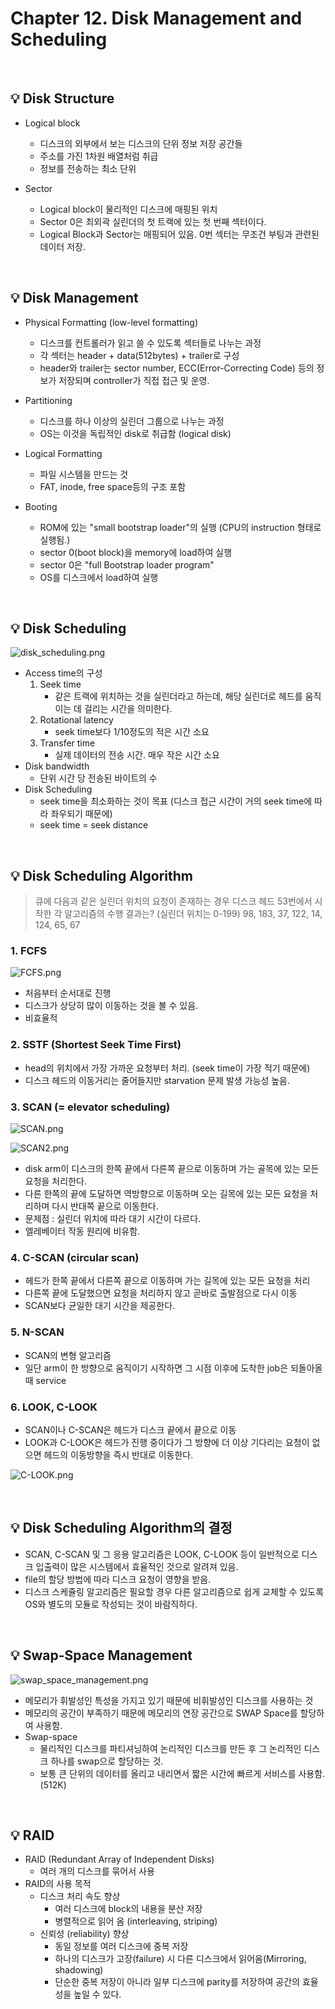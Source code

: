 # Chapter 12. Disk Management and Scheduling

<br>

## 💡 Disk Structure
- Logical block
  - 디스크의 외부에서 보는 디스크의 단위 정보 저장 공간들
  - 주소를 가진 1차원 배열처럼 취급
  - 정보를 전송하는 최소 단위

- Sector
  - Logical block이 물리적인 디스크에 매핑된 위치
  - Sector 0은 최외곽 실린더의 첫 트랙에 있는 첫 번째 섹터이다.
  - Logical Block과 Sector는 매핑되어 있음. 0번 섹터는 무조건 부팅과 관련된 데이터 저장.

<br>

## 💡 Disk Management
- Physical Formatting (low-level formatting)
  - 디스크를 컨트롤러가 읽고 쓸 수 있도록 섹터들로 나누는 과정
  - 각 섹터는 header + data(512bytes) + trailer로 구성
  - header와 trailer는 sector number, ECC(Error-Correcting Code) 등의 정보가 저장되며 controller가 직접 접근 및 운영.
  
- Partitioning
  - 디스크를 하나 이상의 실린더 그룹으로 나누는 과정
  - OS는 이것을 독립적인 disk로 취급함 (logical disk)

- Logical Formatting
  - 파일 시스템을 만드는 것
  - FAT, inode, free space등의 구조 포함

- Booting
  - ROM에 있는 "small bootstrap loader"의 실행 (CPU의 instruction 형태로 실행됨.)
  - sector 0(boot block)을 memory에 load하여 실행
  - sector 0은 "full Bootstrap loader program"
  - OS를 디스크에서 load하여 실행

<br>

## 💡 Disk Scheduling

![disk_scheduling.png](img/disk_scheduling.png)

- Access time의 구성
  1. Seek time
     - 같은 트랙에 위치하는 것을 실린더라고 하는데, 해당 실린더로 헤드를 움직이는 데 걸리는 시간을 의미한다.
  2. Rotational latency
     - seek time보다 1/10정도의 적은 시간 소요
  3. Transfer time
     - 실제 데이터의 전송 시간. 매우 작은 시간 소요
- Disk bandwidth
  - 단위 시간 당 전송된 바이트의 수
- Disk Scheduling
  - seek time을 최소화하는 것이 목표 (디스크 접근 시간이 거의 seek time에 따라 좌우되기 때문에)
  - seek time = seek distance

<br>

## 💡 Disk Scheduling Algorithm
> 큐에 다음과 같은 실린더 위치의 요청이 존재하는 경우 디스크 헤드 53번에서 시작한 각 알고리즘의 수행 결과는? (실린더 위치는 0-199)
>           98, 183, 37, 122, 14, 124, 65, 67

### 1. FCFS

![FCFS.png](img/FCFS.png)
- 처음부터 순서대로 진행
- 디스크가 상당히 많이 이동하는 것을 볼 수 있음.
- 비효율적

### 2. SSTF (Shortest Seek Time First)
- head의 위치에서 가장 가까운 요청부터 처리. (seek time이 가장 적기 때문에)
- 디스크 헤드의 이동거리는 줄어들지만 starvation 문제 발생 가능성 높음.

### 3. SCAN (= elevator scheduling)

![SCAN.png](img/SCAN.png)

![SCAN2.png](img/SCAN2.png)

- disk arm이 디스크의 한쪽 끝에서 다른쪽 끝으로 이동하며 가는 골목에 있는 모든 요청을 처리한다.
- 다른 한쪽의 끝에 도달하면 역방향으로 이동하며 오는 길목에 있는 모든 요청을 처리하며 다시 반대쪽 끝으로 이동한다.
- 문제점 : 실린더 위치에 따라 대기 시간이 다르다.
- 엘레베이터 작동 원리에 비유함.

### 4. C-SCAN (circular scan)
- 헤드가 한쪽 끝에서 다른쪽 끝으로 이동하며 가는 길목에 있는 모든 요청을 처리
- 다른쪽 끝에 도달했으면 요청을 처리하지 않고 곧바로 출발점으로 다시 이동
- SCAN보다 균일한 대기 시간을 제공한다.

### 5. N-SCAN
- SCAN의 변형 알고리즘
- 일단 arm이 한 방향으로 움직이기 시작하면 그 시점 이후에 도착한 job은 되돌아올 때 service

### 6. LOOK, C-LOOK
- SCAN이나 C-SCAN은 헤드가 디스크 끝에서 끝으로 이동
- LOOK과 C-LOOK은 헤드가 진행 중이다가 그 방향에 더 이상 기다리는 요청이 없으면 헤드의 이동방향을 즉시 반대로 이동한다.

![C-LOOK.png](img/C-LOOK.png)

<br>

## 💡 Disk Scheduling Algorithm의 결정
- SCAN, C-SCAN 및 그 응용 알고리즘은 LOOK, C-LOOK 등이 일반적으로 디스크 입출력이 많은 시스템에서 효율적인 것으로 알려져 있음.
- file의 할당 방법에 따라 디스크 요청이 영향을 받음.
- 디스크 스케쥴링 알고리즘은 필요할 경우 다른 알고리즘으로 쉽게 교체할 수 있도록 OS와 별도의 모듈로 작성되는 것이 바람직하다.

<br>

## 💡 Swap-Space Management

![swap_space_management.png](img/swap_space_management.png)

- 메모리가 휘발성인 특성을 가지고 있기 때문에 비휘발성인 디스크를 사용하는 것
- 메모리의 공간이 부족하기 때문에 메모리의 연장 공간으로 SWAP Space를 할당하여 사용함.
- Swap-space
  - 물리적인 디스크를 파티셔닝하여 논리적인 디스크를 만든 후 그 논리적인 디스크 하나를 swap으로 할당하는 것.
  - 보통 큰 단위의 데이터를 올리고 내리면서 짧은 시간에 빠르게 서비스를 사용함. (512K)

<br>

## 💡 RAID
- RAID (Redundant Array of Independent Disks)
  - 여러 개의 디스크를 묶어서 사용
- RAID의 사용 목적
  - 디스크 처리 속도 향상
    - 여러 디스크에 block의 내용을 분산 저장
    - 병렬적으로 읽어 옴 (interleaving, striping)
  - 신뢰성 (reliability) 향상
    - 동일 정보를 여러 디스크에 중복 저장
    - 하나의 디스크가 고장(failure) 시 다른 디스크에서 읽어옴(Mirroring, shadowing)
    - 단순한 중복 저장이 아니라 일부 디스크에 parity를 저장하여 공간의 효율성을 높일 수 있다.
 
<br>